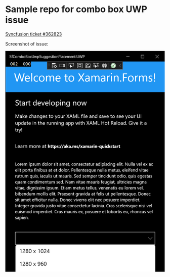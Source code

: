 # Sample repo for combo box UWP issue

[Syncfusion ticket #362823](https://support.syncfusion.com/support/tickets/362823)

Screenshot of issue:

![screenshot of issue](./Screenshot_2022-01-17_134739.png)
